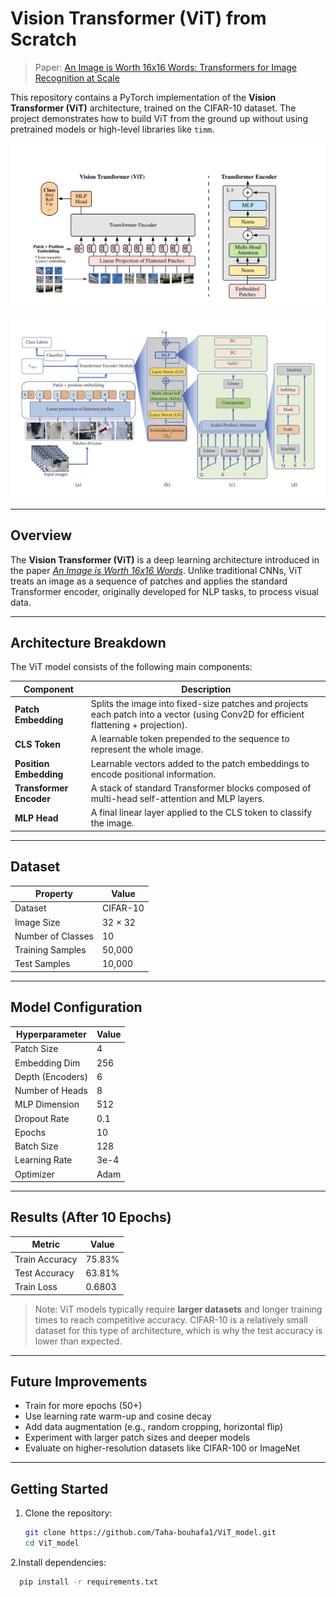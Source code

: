 # Vision Transformer (ViT) from Scratch
> Paper: [An Image is Worth 16x16 Words: Transformers for Image Recognition at Scale](https://arxiv.org/pdf/2010.11929)

This repository contains a PyTorch implementation of the **Vision Transformer (ViT)** architecture, trained on the CIFAR-10 dataset. The project demonstrates how to build ViT from the ground up without using pretrained models or high-level libraries like `timm`.

![Vision Transformer Architecture](https://github.com/Taha-bouhafa1/ViT_model/blob/main/assets/Screenshot%202025-07-07%20212554.png)

![Vision Transformer Architecture](https://github.com/Taha-bouhafa1/ViT_model/blob/main/assets/The-Vision-Transformer-architecture-a-the-main-architecture-of-the-model-b-the.png)
  
---

##  Overview

The **Vision Transformer (ViT)** is a deep learning architecture introduced in the paper [*An Image is Worth 16x16 Words*](https://arxiv.org/abs/2010.11929). Unlike traditional CNNs, ViT treats an image as a sequence of patches and applies the standard Transformer encoder, originally developed for NLP tasks, to process visual data.

---

##  Architecture Breakdown

The ViT model consists of the following main components:

| Component           | Description |
|---------------------|-------------|
| **Patch Embedding** | Splits the image into fixed-size patches and projects each patch into a vector (using Conv2D for efficient flattening + projection). |
| **CLS Token**       | A learnable token prepended to the sequence to represent the whole image. |
| **Position Embedding** | Learnable vectors added to the patch embeddings to encode positional information. |
| **Transformer Encoder** | A stack of standard Transformer blocks composed of multi-head self-attention and MLP layers. |
| **MLP Head**        | A final linear layer applied to the CLS token to classify the image. |

---

##  Dataset

| Property         | Value                     |
|------------------|---------------------------|
| Dataset          | CIFAR-10                  |
| Image Size       | 32 × 32                   |
| Number of Classes| 10                        |
| Training Samples | 50,000                    |
| Test Samples     | 10,000                    |

---

##  Model Configuration

| Hyperparameter   | Value     |
|------------------|-----------|
| Patch Size       | 4         |
| Embedding Dim    | 256       |
| Depth (Encoders) | 6         |
| Number of Heads  | 8         |
| MLP Dimension    | 512       |
| Dropout Rate     | 0.1       |
| Epochs           | 10        |
| Batch Size       | 128       |
| Learning Rate    | 3e-4      |
| Optimizer        | Adam      |

---

##  Results (After 10 Epochs)

| Metric           | Value     |
|------------------|-----------|
| Train Accuracy   | 75.83%    |
| Test Accuracy    | 63.81%    |
| Train Loss       | 0.6803    |

> Note: ViT models typically require **larger datasets** and longer training times to reach competitive accuracy. CIFAR-10 is a relatively small dataset for this type of architecture, which is why the test accuracy is lower than expected.

---

##  Future Improvements

- Train for more epochs (50+)
- Use learning rate warm-up and cosine decay
- Add data augmentation (e.g., random cropping, horizontal flip)
- Experiment with larger patch sizes and deeper models
- Evaluate on higher-resolution datasets like CIFAR-100 or ImageNet

---

##  Getting Started

1. Clone the repository:
   ```bash
   git clone https://github.com/Taha-bouhafa1/ViT_model.git
   cd ViT_model
   ```
2.Install dependencies:
 ```bash
   pip install -r requirements.txt
   ```
